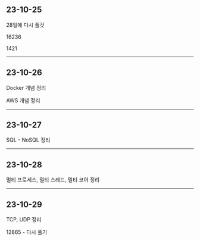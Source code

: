 
## 23-10-25
28일에 다시 풀것

16236

1421

<hr>

## 23-10-26

Docker 개념 정리

AWS 개념 정리

<hr>

## 23-10-27

SQL - NoSQL 정리

<hr>

## 23-10-28

멀티 프로세스, 멀티 스레드, 멀티 코어 정리

<hr>

## 23-10-29

TCP, UDP 정리

12865 - 다시 풀기
